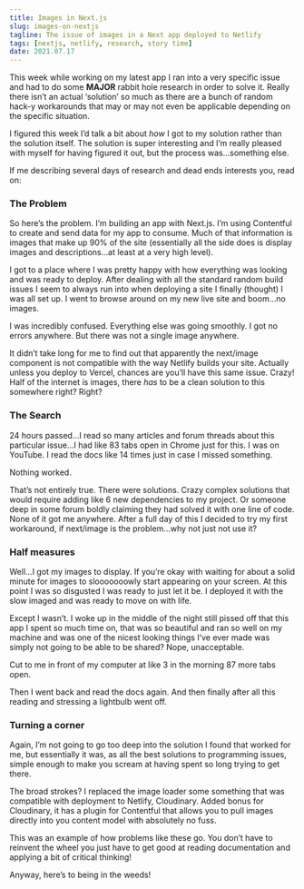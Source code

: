 ```yaml
---
title: Images in Next.js
slug: images-on-nextjs
tagline: The issue of images in a Next app deployed to Netlify
tags: [nextjs, netlify, research, story time]
date: 2021.07.17
---
```


This week while working on my latest app I ran into a very specific issue and had to do some **MAJOR** rabbit hole research in order to solve it. Really there isn’t an actual ‘solution’ so much as there are a bunch of random hack-y workarounds that may or may not even be applicable depending on the specific situation.

I figured this week I’d talk a bit about *how* I got to my solution rather than the solution itself. The solution is super interesting and I’m really pleased with myself for having figured it out, but the process was...something else.

If me describing several days of research and dead ends interests you, read on:

### The Problem

So here’s the problem. I’m building an app with Next.js. I’m using Contentful to create and send data for my app to consume. Much of that information is images that make up 90% of the site (essentially all the side does is display images and descriptions...at least at a very high level).

I got to a place where I was pretty happy with how everything was looking and was ready to deploy. After dealing with all the standard random build issues I seem to always run into when deploying a site I finally (thought) I was all set up. I went to browse around on my new live site and boom...no images.

I was incredibly confused. Everything else was going smoothly. I got no errors anywhere. But there was not a single image anywhere.

It didn’t take long for me to find out that apparently the next/image component is not compatible with the way Netlify builds your site. Actually unless you deploy to Vercel, chances are you’ll have this same issue. Crazy! Half of the internet is images, there *has* to be a clean solution to this somewhere right? Right?

### The Search

24 hours passed...I read so many articles and forum threads about this particular issue...I had like 83 tabs open in Chrome just for this. I was on YouTube. I read the docs like 14 times just in case I missed something.

Nothing worked.

That’s not entirely true. There were solutions. Crazy complex solutions that would require adding like 6 new dependencies to my project. Or someone deep in some forum boldly claiming they had solved it with one line of code. None of it got me anywhere. After a full day of this I decided to try my first workaround, if next/image is the problem...why not just not use it?

### Half measures

Well...I got my images to display. If you’re okay with waiting for about a solid minute for images to slooooooowly start appearing on your screen. At this point I was so disgusted I was ready to just let it be. I deployed it with the slow imaged and was ready to move on with life.

Except I wasn’t. I woke up in the middle of the night still pissed off that this app I spent so much time on, that was so beautiful and ran so well on my machine and was one of the nicest looking things I’ve ever made was simply not going to be able to be shared? Nope, unacceptable.

Cut to me in front of my computer at like 3 in the morning 87 more tabs open.

Then I went back and read the docs again. And then finally after all this reading and stressing a lightbulb went off.

### Turning a corner

Again, I’m not going to go too deep into the solution I found that worked for me, but essentially it was, as all the best solutions to programming issues, simple enough to make you scream at having spent so long trying to get there.

The broad strokes? I replaced the image loader some something that was compatible with deployment to Netlify, Cloudinary. Added bonus for Cloudinary, it has a plugin for Contentful that allows you to pull images directly into you content model with absolutely no fuss.

This was an example of how problems like these go. You don’t have to reinvent the wheel you just have to get good at reading documentation and applying a bit of critical thinking!

Anyway, here’s to being in the weeds!
